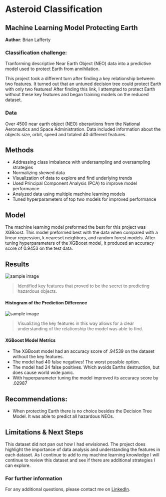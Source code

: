 # Asteroid Classification
## Machine Learning Model Protecting Earth 

**Author**: Brian Lafferty

### Classification challenge:

Tranforming descriptive Near Earth Object (NEO) data into a predictive model used to protect Earth from annihilation.

This project took a different turn after finding a key relationship between two features. It turned out that an untuned decision tree could protect Earth with only two features! After finding this link, I attempted to protect Earth without these key features and began training models on the reduced dataset.

### Data
Over 4500 near earth object (NEO) oberavtions from the National Aeronautics and Space Administration. Data included information about the objects size, orbit, speed and totaled 40 different features.


## Methods
- Addressing class imbalance with undersampling and oversampling strategies
- Normalizing skewed data
- Visualization of data to explore and find underlying trends
- Used Principal Component Analysis (PCA) to improve model performance
- Analyzed data using multiple machine learning models
- Tuned hyperparameters of top two models for improved performance

## Model
The machine learning model preformed the best for this project was XGBoost. This model preformed best with the data when compared with a linear regression, k neareset neighbors, and random forest models. After tuning hyperparameters of the XGBoost model, it produced an accuracy score of 0.9453 on the test data.

## Results

![sample image](fig1.png)

> Identified key features that proved to be the secret to predicting hazardous objects.

#### Histogram of the Prediction Difference
![sample image](fig2.png)

> Visualizing the key features in this way allows for a clear understanding of the relationship the model was able to find.

#### XGBoost Model Metrics

-   The XGBoost model had an accuracy score of .94539 on the dataset without the key features.
-   The model had 40 false negatives! The worst possible option.
-   The model had 24 false positives. Which avoids Earths destruction, but does cause world wide panic.
-   With hyperparameter tuning the model improved its accuracy score by .02987

## Recommendations:
- When protecting Earth there is no choice besides the Decision Tree Model. It was able to predict all hazardous NEOs.




## Limitations & Next Steps
This dataset did not pan out how I had envisioned. The project does highlight the importance of data analysis and understanding the features in each dataset. As I continue to add to my machine learning knowledge I will continue to review this dataset and see if there are additional strategies I can explore.


### For further information


For any additional questions, please contact me on [LinkedIn](https://www.linkedin.com/in/brian-lafferty). 
